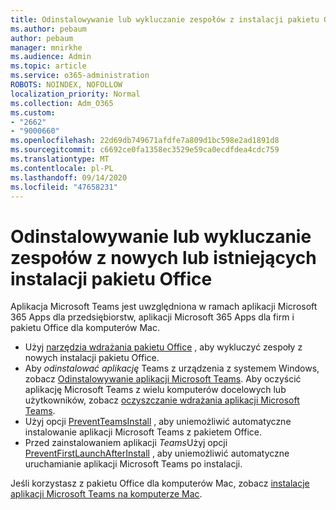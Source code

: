 ```yaml
---
title: Odinstalowywanie lub wykluczanie zespołów z instalacji pakietu Office
ms.author: pebaum
author: pebaum
manager: mnirkhe
ms.audience: Admin
ms.topic: article
ms.service: o365-administration
ROBOTS: NOINDEX, NOFOLLOW
localization_priority: Normal
ms.collection: Adm_O365
ms.custom:
- "2662"
- "9000660"
ms.openlocfilehash: 22d69db749671afdfe7a809d1bc598e2ad1891d8
ms.sourcegitcommit: c6692ce0fa1358ec3529e59ca0ecdfdea4cdc759
ms.translationtype: MT
ms.contentlocale: pl-PL
ms.lasthandoff: 09/14/2020
ms.locfileid: "47658231"
---
```

# <a name="uninstall-or-exclude-teams-from-new-or-existing-office-installations"></a>Odinstalowywanie lub wykluczanie zespołów z nowych lub istniejących instalacji pakietu Office

Aplikacja Microsoft Teams jest uwzględniona w ramach aplikacji Microsoft 365 Apps dla przedsiębiorstw, aplikacji Microsoft 365 Apps dla firm i pakietu Office dla komputerów Mac.

- Użyj [narzędzia wdrażania pakietu Office](https://docs.microsoft.com/deployoffice/teams-install#how-to-exclude-microsoft-teams-from-new-installations-of-microsoft-365-apps) , aby wykluczyć zespoły z nowych instalacji pakietu Office.
- Aby *odinstalować aplikację* Teams z urządzenia z systemem Windows, zobacz [Odinstalowywanie aplikacji Microsoft Teams](https://support.office.com/article/3b159754-3c26-4952-abe7-57d27f5f4c81). Aby oczyścić aplikację Microsoft Teams z wielu komputerów docelowych lub użytkowników, zobacz [oczyszczanie wdrażania aplikacji Microsoft Teams](https://docs.microsoft.com/microsoftteams/scripts/powershell-script-teams-deployment-clean-up).
- Użyj opcji [PreventTeamsInstall](https://docs.microsoft.com/deployoffice/teams-install#use-group-policy-to-control-the-installation-of-microsoft-teams
) , aby uniemożliwić automatyczne instalowanie aplikacji Microsoft Teams z pakietem Office.
- Przed zainstalowaniem aplikacji *Teams*Użyj opcji [PreventFirstLaunchAfterInstall](https://docs.microsoft.com/deployoffice/teams-install#use-group-policy-to-prevent-microsoft-teams-from-starting-automatically-after-installation) , aby uniemożliwić automatyczne uruchamianie aplikacji Microsoft Teams po instalacji.

Jeśli korzystasz z pakietu Office dla komputerów Mac, zobacz [instalacje aplikacji Microsoft Teams na komputerze Mac](https://docs.microsoft.com/deployoffice/teams-install#microsoft-teams-installations-on-a-mac).